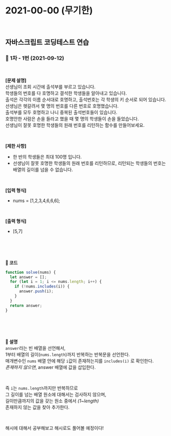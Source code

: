 # 2021-00-00 (무기한)

<br/>

## 자바스크립트 코딩테스트 연습

### 🍏 1차 - 1번 (2021-09-12)

<br/>

**[문제 설명]**  
선생님이 조회 시간에 출석부를 부르고 있습니다.  
학생들의 번호를 다 호명하고 결석한 학생들을 알아내고 있습니다.  
출석은 각각의 이름 순서대로 호명하고, 출석번호는 각 학생의 키 순서로 되어 있습니다.  
선생님은 헷갈려서 몇 명의 번호를 다른 번호로 호명했습니다.  
출석부를 모두 호명하고 나니 중복된 출석번호들이 있습니다.  
호명안한 사람은 손을 들라고 했을 때 몇 명의 학생들이 손을 들었습니다.  
선생님이 잘못 호명한 학생들의 원래 번호를 리턴하는 함수를 만들어보세요.

<br/>

**[제한 사항]**

- 한 반의 학생들은 최대 100명 입니다.
- 선생님이 잘못 호명한 학생들의 원래 번호를 리턴하므로, 리턴되는 학생들의 번호는 배열의 길이를 넘을 수 없습니다.

<br/>

**[입력 형식]**

- nums = [1,2,3,4,6,6,6];

<br/>

**[출력 형식]**

- [5,7]

<br/>
<br/>
<br/>

**💙 코드**

```js
function solve(nums) {
  let answer = [];
  for (let i = 1; i <= nums.length; i++) {
    if (!nums.includes(i)) {
      answer.push(i);
    }
  }
  return answer;
}
```

<br/>
<br/>
<br/>

**💛 설명**  
`answer`라는 빈 배열을 선언해서,  
1부터 배열의 길이(`nums.length`)까지 반복하는 반복문을 선언한다.  
매개변수인 `nums` 배열 안에 해당 `i`값이 존재하는지를 `includes(i)` 로 확인한다.  
_존재하지 않으면_, answer 배열에 값을 삽입한다.

<br/>

즉 `i`는 `nums.length`까지만 반복하므로  
그 길이를 넘는 배열 원소에 대해서는 검사하지 않으며,  
길이만큼까지의 값을 갖는 원소 중에서 _(1~length)_  
존재하지 않는 값을 찾아 추가한다.

<br/>

해시에 대해서 공부해보고 해시로도 풀어볼 예정이다!

<br/>
<br/>
